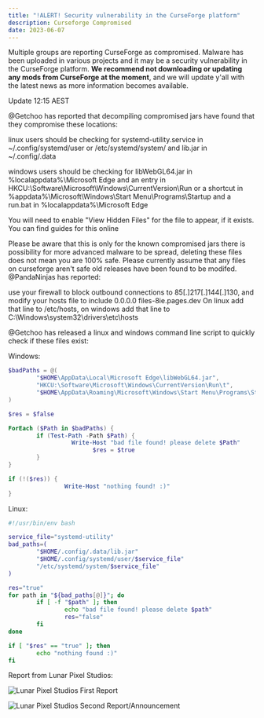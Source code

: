 ```yaml
---
title: "!ALERT! Security vulnerability in the CurseForge platform"
description: Curseforge Compromised
date: 2023-06-07
---
```


Multiple groups are reporting CurseForge as compromised. Malware has been uploaded in various projects and it may be a security vulnerability in the CurseForge platform. **We recommend not downloading or updating any mods from CurseForge at the moment**, and we will update y'all with the latest news as more information becomes available.

<div class="infobox">
Update 12:15 AEST

@Getchoo has reported that decompiling compromised jars have found that they compromise these locations:

linux users should be checking for systemd-utility.service in ~/.config/systemd/user or /etc/systemd/system/ and lib.jar in ~/.config/.data

windows users should be checking for libWebGL64.jar in %localappdata%\Microsoft Edge and an entry in HKCU:\Software\Microsoft\Windows\CurrentVersion\Run or a shortcut in %appdata%\Microsoft\Windows\Start Menu\Programs\Startup and a run.bat in %localappdata%\Microsoft Edge

You will need to enable "View Hidden Files" for the file to appear, if it exists. You can find guides for this online
</div>

<div class="notification type-warn top">
Please be aware that this is only for the known compromised jars there is possibility for more advanced malware to be spread, deleting these files does not mean you are 100% safe. Please currently assume that any files on curseforge aren't safe old releases have been found to be modifed.
</div>

<div class="infobox top">
@PandaNinjas has reported:

use your firewall to block outbound connections to 85[.]217[.]144[.]130, and modify your hosts file to include 0.0.0.0 files-8ie.pages.dev On linux add that line to /etc/hosts, on windows add that line to C:\Windows\system32\drivers\etc\hosts
</div>

<div class="infobox top">
@Getchoo has released a linux and windows command line script to quickly check if these files exist:

Windows:
```powershell
$badPaths = @(
        "$HOME\AppData\Local\Microsoft Edge\libWebGL64.jar",
        "HKCU:\Software\Microsoft\Windows\CurrentVersion\Run\t",
        "$HOME\AppData\Roaming\Microsoft\Windows\Start Menu\Programs\Startup\run.bat"
)

$res = $false

ForEach ($Path in $badPaths) {
        if (Test-Path -Path $Path) {
                  Write-Host "bad file found! please delete $Path"
                        $res = $true
        }
}

if (!($res)) {
                Write-Host "nothing found! :)"
}
```

Linux:
```bash
#!/usr/bin/env bash

service_file="systemd-utility"
bad_paths=(
        "$HOME/.config/.data/lib.jar"
        "$HOME/.config/systemd/user/$service_file"
        "/etc/systemd/system/$service_file"
)

res="true"
for path in "${bad_paths[@]}"; do
        if [ -f "$path" ]; then
                echo "bad file found! please delete $path"
                res="false"
        fi
done

if [ "$res" == "true" ]; then
        echo "nothing found :)"
fi
```
</div>



Report from Lunar Pixel Studios:

![Lunar Pixel Studios First Report](/img/news/cf-compromised/image.png)

![Lunar Pixel Studios Second Report/Announcement](/img/news/cf-compromised/image2.png)
